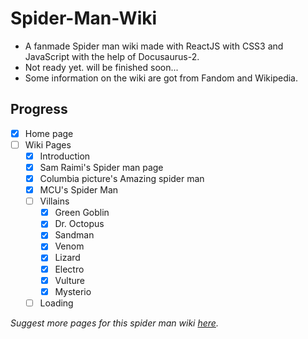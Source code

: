 # Spider-Man-Wiki
- A fanmade Spider man wiki made with ReactJS with CSS3 and JavaScript with the help of Docusaurus-2.
- Not ready yet. will be finished soon...
- Some information on the wiki are got from Fandom and Wikipedia.

## Progress
- [x] Home page
- [ ] Wiki Pages
  - [x] Introduction
  - [x] Sam Raimi's Spider man page
  - [x] Columbia picture's Amazing spider man
  - [x] MCU's Spider Man
  - [ ] Villains
    - [x] Green Goblin
    - [x] Dr. Octopus
    - [x] Sandman
    - [x] Venom
    - [x] Lizard
    - [x] Electro 
    - [x] Vulture
    - [x] Mysterio
  - [ ] Loading

*Suggest more pages for this spider man wiki [here](https://github.com/RedEdge967/Spider-Man-Wiki/issues/new).*
